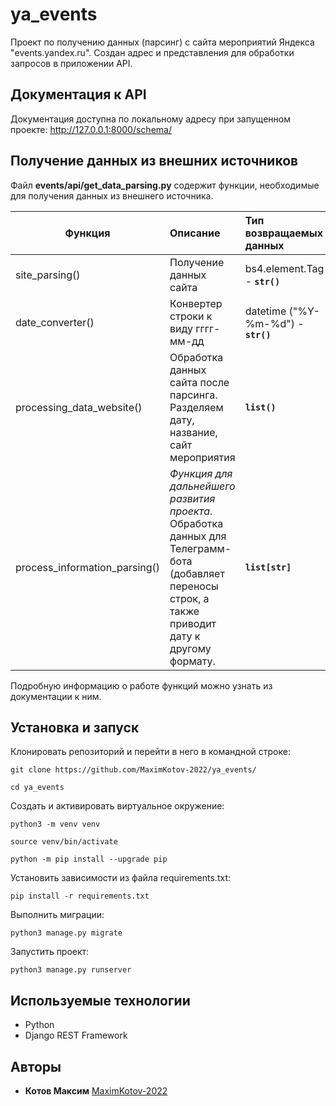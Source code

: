# ya_events

Проект по получению данных (парсинг) с сайта мероприятий Яндекса "events.yandex.ru".
Создан адрес и представления для обработки запросов в приложении API. 


## Документация к API
Документация доступна по локальному адресу при запущенном проекте: http://127.0.0.1:8000/schema/


## Получение данных из внешних источников
Файл **events/api/get_data_parsing.py** содержит функции, необходимые для получения данных из внешнего источника.

| Функция                       | Описание                                                                                                                                                | Тип возвращаемых данных           |
|-------------------------------|:--------------------------------------------------------------------------------------------------------------------------------------------------------|:----------------------------------|
| site_parsing()                | Получение данных сайта                                                                                                                                  | bs4.element.Tag - **`str()`**       |
| date_converter()              | Конвертер строки к виду гггг-мм-дд                                                                                                                      | datetime ("%Y-%m-%d") - **`str()`** |
| processing_data_website()     | Обработка данных сайта после парсинга.<br/>Разделяем дату, название, сайт мероприятия                                                                   | **`list()`**                        |
| process_information_parsing() | *Функция для дальнейшего развития проекта*.<br/>Обработка данных для Телеграмм-бота (добавляет переносы строк, а также приводит дату к другому формату. | **`list[str]`**                     |

Подробную информацию о работе функций можно узнать из документации к ним.


## Установка и запуск
Клонировать репозиторий и перейти в него в командной строке:

```
git clone https://github.com/MaximKotov-2022/ya_events/
```

```
cd ya_events
```

Cоздать и активировать виртуальное окружение:

```
python3 -m venv venv
```

```
source venv/bin/activate
```

```
python -m pip install --upgrade pip
```

Установить зависимости из файла requirements.txt:

```
pip install -r requirements.txt
```

Выполнить миграции:

```
python3 manage.py migrate
```

Запустить проект:

```
python3 manage.py runserver
```


## Используемые технологии
+ Python
+ Django REST Framework


## Авторы
+ **Котов Максим** [MaximKotov-2022](https://github.com/MaximKotov-2022)
